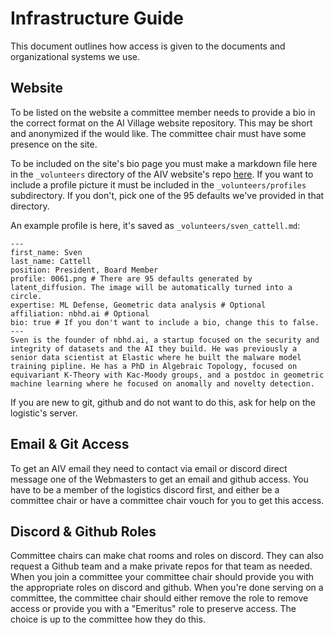 # Infrastructure Guide

This document outlines how access is given to the documents and organizational systems we use.

## Website

To be listed on the website a committee member needs to provide a bio in the correct format on the AI Village website repository. This may be short and anonymized if the would like. The committee chair must have some presence on the site.

To be included on the site's bio page you must make a markdown file here in the `_volunteers` directory of the AIV website's repo [here](https://github.com/aivillage/aiv_website/tree/master/_volunteers). If you want to include a profile picture it must be included in the `_volunteers/profiles` subdirectory. If you don't, pick one of the 95 defaults we've provided in that directory. 

An example profile is here, it's saved as `_volunteers/sven_cattell.md`:
```
---
first_name: Sven
last_name: Cattell
position: President, Board Member
profile: 0061.png # There are 95 defaults generated by latent_diffusion. The image will be automatically turned into a circle.
expertise: ML Defense, Geometric data analysis # Optional
affiliation: nbhd.ai # Optional
bio: true # If you don't want to include a bio, change this to false.
---
Sven is the founder of nbhd.ai, a startup focused on the security and integrity of datasets and the AI they build. He was previously a senior data scientist at Elastic where he built the malware model training pipline. He has a PhD in Algebraic Topology, focused on equivariant K-Theory with Kac-Moody groups, and a postdoc in geometric machine learning where he focused on anomally and novelty detection.
```

If you are new to git, github and do not want to do this, ask for help on the logistic's server. 

## Email & Git Access

To get an AIV email they need to contact via email or discord direct message one of the Webmasters to get an email and github access. You have to be a member of the logistics discord first, and either be a committee chair or have a committee chair vouch for you to get this access.

## Discord & Github Roles

Committee chairs can make chat rooms and roles on discord. They can also request a Github team and a make private repos for that team as needed. When you join a committee your committee chair should provide you with the appropriate roles on discord and github. When you're done serving on a committee, the committee chair should either remove the role to remove access or provide you with a "Emeritus" role to preserve access. The choice is up to the committee how they do this. 